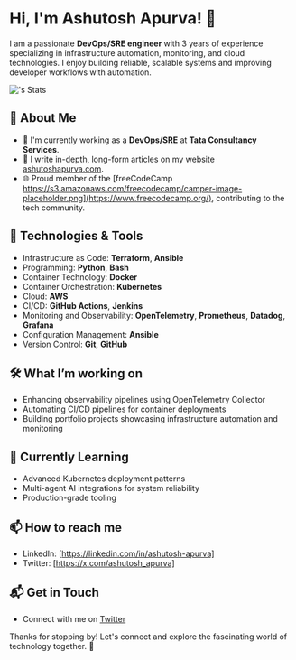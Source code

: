 # Hi, I'm Ashutosh Apurva! 👋

I am a passionate **DevOps/SRE engineer** with 3 years of experience specializing in infrastructure automation, monitoring, and cloud technologies. I enjoy building reliable, scalable systems and improving developer workflows with automation.


![<AshuApurva14>'s Stats](https://github-readme-stats.vercel.app/api?username=AshuApurva14&theme=vue-dark&show_icons=true&hide_border=true&count_private=true)

## 🚀 About Me

- 🔭 I'm currently working as a **DevOps/SRE** at **Tata Consultancy Services**.
- 📝 I write in-depth, long-form articles on my website [ashutoshapurva.com](https://www.ashutoshapurva.com).
- 🌐 Proud member of the [freeCodeCamp https://s3.amazonaws.com/freecodecamp/camper-image-placeholder.png](https://www.freecodecamp.org/), contributing to the tech community.

## 🔧 Technologies & Tools
- Infrastructure as Code: **Terraform**, **Ansible**
- Programming: **Python**, **Bash** 
- Container Technology: **Docker**
- Container Orchestration: **Kubernetes**
- Cloud: **AWS**
- CI/CD: **GitHub Actions**, **Jenkins**
- Monitoring and Observability: **OpenTelemetry**, **Prometheus**, **Datadog**, **Grafana**
- Configuration Management: **Ansible**
- Version Control: **Git**, **GitHub**


## 🛠️ What I’m working on
- Enhancing observability pipelines using OpenTelemetry Collector 
- Automating CI/CD pipelines for container deployments
- Building portfolio projects showcasing infrastructure automation and monitoring

## 🌱 Currently Learning
- Advanced Kubernetes deployment patterns
- Multi-agent AI integrations for system reliability
- Production-grade tooling

## 📫 How to reach me
- LinkedIn: [https://linkedin.com/in/ashutosh-apurva]
- Twitter: [https://x.com/ashutosh_apurva]



## 📬 Get in Touch

- Connect with me on [Twitter](https://x.com/ashutosh_apurva)

Thanks for stopping by! Let's connect and explore the fascinating world of technology together. 🚀



<!--

Here are some ideas to get you started:

- 🔭 I’m currently working on ...
- 🌱 I’m currently learning ...
- 👯 I’m looking to collaborate on ...
- 🤔 I’m looking for help with ...
- 💬 Ask me about ...
- 📫 How to reach me: ...
- 😄 Pronouns: ...
- ⚡ Fun fact: ...
-->
